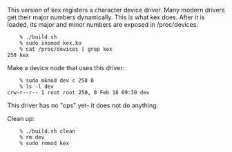 This version of kex registers a character device driver.
Many modern drivers get their major numbers dynamically. 
This is what kex does. After it is loaded, its major and 
minor numbers are exposed in /proc/devices.

```
    % ./build.sh
    % sudo insmod kex.ko 
    % cat /proc/devices | grep kex
250 kex
```

Make a device node that uses this driver:

```
    % sudo mknod dev c 250 0
    % ls -l dev
crw-r--r-- 1 root root 250, 0 Feb 18 09:30 dev
```

This driver has no "ops" yet- it does not do anything.

Clean up:

```
    % ./build.sh clean
    % rm dev
    % sudo rmmod kex
```
